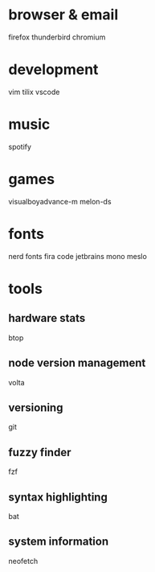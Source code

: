 # browser & email
firefox
thunderbird
chromium

# development
vim
tilix
vscode

# music
spotify

# games
visualboyadvance-m
melon-ds

# fonts
nerd fonts
    fira code
    jetbrains mono
    meslo

# tools

## hardware stats
btop 

## node version management
volta

## versioning
git

## fuzzy finder
fzf

## syntax highlighting
bat

## system information
neofetch
